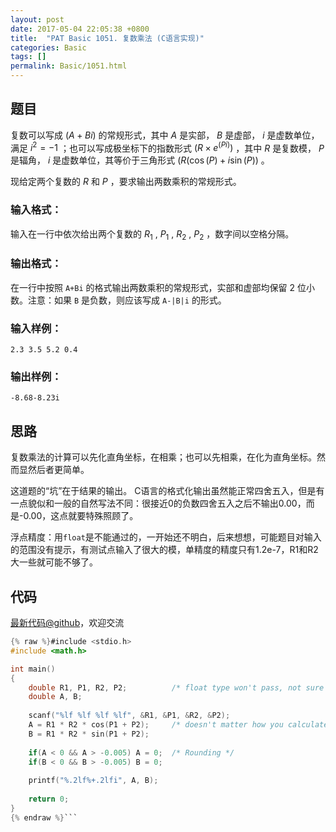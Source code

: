 ```yaml
---
layout: post
date: 2017-05-04 22:05:38 +0800
title:  "PAT Basic 1051. 复数乘法 (C语言实现)"
categories: Basic
tags: []
permalink: Basic/1051.html
---
```


## 题目

复数可以写成 $(A + Bi)$ 的常规形式，其中 $A$ 是实部， $B$ 是虚部， $i$ 是虚数单位，满足 $i^2 = -1$
；也可以写成极坐标下的指数形式 $(R\times e^{(Pi)})$ ，其中 $R$ 是复数模， $P$ 是辐角， $i$ 是虚数单位，其等价于三角形式
$(R(\cos (P) + i \sin (P))$ 。

现给定两个复数的 $R$ 和 $P$ ，要求输出两数乘积的常规形式。

### 输入格式：

输入在一行中依次给出两个复数的 $R_1$ , $P_1$ , $R_2$ , $P_2$ ，数字间以空格分隔。

### 输出格式：

在一行中按照 `A+Bi` 的格式输出两数乘积的常规形式，实部和虚部均保留 2 位小数。注意：如果 `B` 是负数，则应该写成 `A-|B|i` 的形式。

### 输入样例：

    
    
    2.3 3.5 5.2 0.4
    

### 输出样例：

    
    
    -8.68-8.23i
    



## 思路

复数乘法的计算可以先化直角坐标，在相乘；也可以先相乘，在化为直角坐标。然而显然后者更简单。

这道题的“坑”在于结果的输出。
C语言的格式化输出虽然能正常四舍五入，但是有一点貌似和一般的自然写法不同：很接近0的负数四舍五入之后不输出0.00，而是-0.00，这点就要特殊照顾了。

浮点精度：用`float`是不能通过的，一开始还不明白，后来想想，可能题目对输入的范围没有提示，有测试点输入了很大的模，单精度的精度只有1.2e-7，R1和R2大一些就可能不够了。

## 代码

[最新代码@github](https://github.com/OliverLew/PAT/blob/master/PATBasic/1051.c)，欢迎交流
```c
{% raw %}#include <stdio.h>
#include <math.h>

int main()
{
    double R1, P1, R2, P2;          /* float type won't pass, not sure why */
    double A, B;
    
    scanf("%lf %lf %lf %lf", &R1, &P1, &R2, &P2);
    A = R1 * R2 * cos(P1 + P2);     /* doesn't matter how you calculate */
    B = R1 * R2 * sin(P1 + P2);
    
    if(A < 0 && A > -0.005) A = 0;  /* Rounding */
    if(B < 0 && B > -0.005) B = 0;
    
    printf("%.2lf%+.2lfi", A, B);
    
    return 0;
}
{% endraw %}```